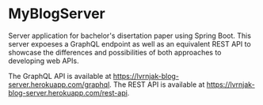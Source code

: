 # MyBlogServer

Server application for bachelor's disertation paper using Spring Boot. This server expoeses a GraphQL endpoint as well as an equivalent REST API to showcase the differences and possibilities of both approaches to developing web APIs.  

The GraphQL API is available at https://lvrnjak-blog-server.herokuapp.com/graphql.
The REST API is available at https://lvrnjak-blog-server.herokuapp.com/rest-api.

